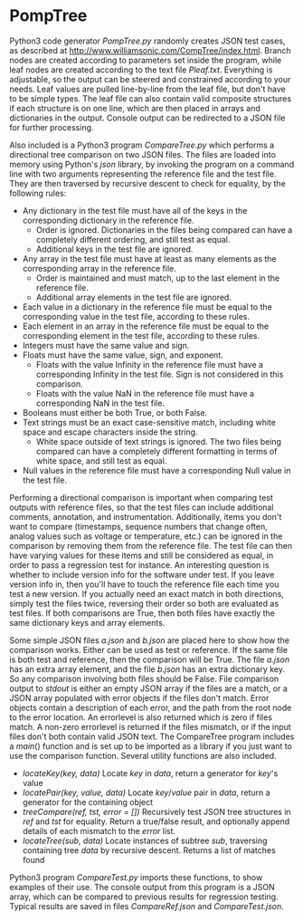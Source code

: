 # PompTree
Python3 code generator _PompTree.py_ randomly creates JSON test cases, as described at http://www.williamsonic.com/CompTree/index.html. Branch nodes are created according to parameters set inside the program, while leaf nodes are created according to the text file _Pleaf.txt_. Everything is adjustable, so the output can be steered and constrained according to your needs. Leaf values are pulled line-by-line from the leaf file, but don't have to be simple types. The leaf file can also contain valid composite structures if each structure is on one line, which are then placed in arrays and dictionaries in the output. Console output can be redirected to a JSON file for further processing.

Also included is a Python3 program _CompareTree.py_ which performs a directional tree comparison on two JSON files. The files are loaded into memory using Python's _json_ library, by invoking the program on a command line with two arguments representing the reference file and the test file. They are then traversed by recursive descent to check for equality, by the following rules:

* Any dictionary in the test file must have all of the keys in the corresponding dictionary in the reference file.
    * Order is ignored. Dictionaries in the files being compared can have a completely different ordering, and still test as equal.
    * Additional keys in the test file are ignored.
* Any array in the test file must have at least as many elements as the corresponding array in the reference file.
    * Order is maintained and must match, up to the last element in the reference file.
    * Additional array elements in the test file are ignored.
* Each value in a dictionary in the reference file must be equal to the corresponding value in the test file, according to these rules.
* Each element in an array in the reference file must be equal to the corresponding element in the test file, according to these rules.
* Integers must have the same value and sign.
* Floats must have the same value, sign, and exponent.
    * Floats with the value Infinity in the reference file must have a corresponding Infinity in the test file. Sign is not considered in this comparison.
    * Floats with the value NaN in the reference file must have a corresponding NaN in the test file.
* Booleans must either be both True, or both False.
* Text strings must be an exact case-sensitive match, including white space and escape characters inside the string.
    * White space outside of text strings is ignored. The two files being compared can have a completely different formatting in terms of white space, and still test as equal.
* Null values in the reference file must have a corresponding Null value in the test file.

Performing a directional comparison is important when comparing test outputs with reference files, so that the test files can include additional comments, annotation, and instrumentation. Additionally, items you don't want to compare (timestamps, sequence numbers that change often, analog values such as voltage or temperature, etc.) can be ignored in the comparison by removing them from the reference file. The test file can then have varying values for these items and still be considered as equal, in order to pass a regression test for instance. An interesting question is whether to include version info for the software under test. If you leave version info in, then you'll have to touch the reference file each time you test a new version. If you actually need an exact match in both directions, simply test the files twice, reversing their order so both are evaluated as test files. If both comparisons are True, then both files have exactly the same dictionary keys and array elements.

Some simple JSON files _a.json_ and _b.json_ are placed here to show how the comparison works. Either can be used as test or reference. If the same file is both test and reference, then the comparison will be True. The file _a.json_ has an extra array element, and the file _b.json_ has an extra dictionary key. So any comparison involving both files should be False. File comparison output to _stdout_ is either an empty JSON array if the files are a match, or a JSON array populated with error objects if the files don't match. Error objects contain a description of each error, and the path from the root node to the error location. An errorlevel is also returned which is zero if files match. A non-zero errorlevel is returned if the files mismatch, or if the input files don't both contain valid JSON text. The CompareTree program includes a _main_() function and is set up to be imported as a library if you just want to use the comparison function. Several utility functions are also included.

* _locateKey(key, data)_ Locate _key_ in _data_, return a generator for _key_'s value
* _locatePair(key, value, data)_ Locate _key_/_value_ pair in _data_, return a generator for the containing object
* _treeCompare(ref, tst, error = [])_ Recursively test JSON tree structures in _ref_ and _tst_ for equality. Return a true/false result, and optionally append details of each mismatch to the _error_ list.
* _locateTree(sub, data)_ Locate instances of subtree _sub_, traversing containing tree _data_ by recursive descent. Returns a list of matches found

Python3 program _CompareTest.py_ imports these functions, to show examples of their use. The console output from this program is a JSON array, which can be compared to previous results for regression testing. Typical results are saved in files _CompareRef.json_ and _CompareTest.json_.